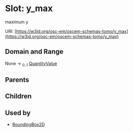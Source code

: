 
# Slot: y_max

maximum y

URI: [https://w3id.org/osc-em/oscem-schemas-tomo/y_max](https://w3id.org/osc-em/oscem-schemas-tomo/y_max)


## Domain and Range

None &#8594;  <sub>0..1</sub> [QuantityValue](QuantityValue.md)

## Parents


## Children


## Used by

 * [BoundingBox2D](BoundingBox2D.md)
